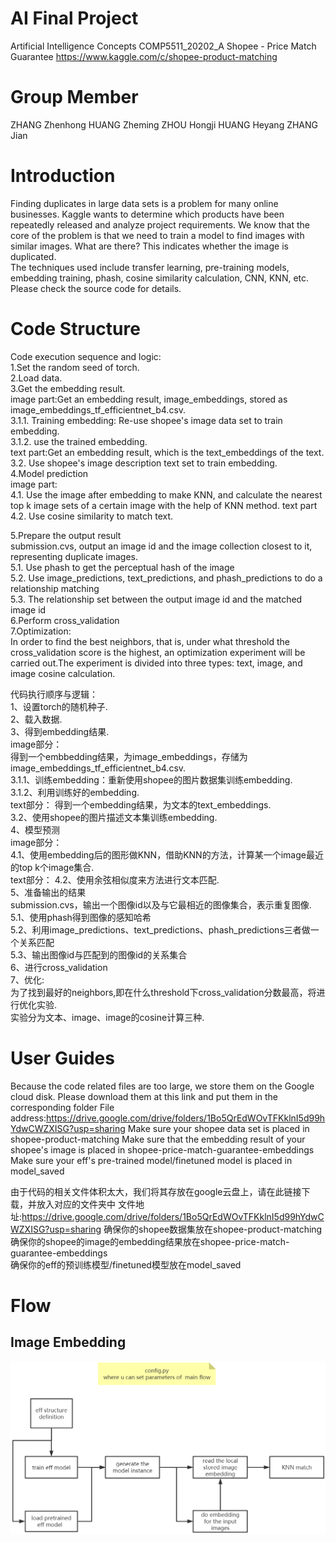 # AI Final Project
Artificial Intelligence Concepts COMP5511_20202_A
Shopee - Price Match Guarantee
https://www.kaggle.com/c/shopee-product-matching

# Group Member
ZHANG Zhenhong
HUANG Zheming
ZHOU Hongji
HUANG Heyang
ZHANG Jian

# Introduction
Finding duplicates in large data sets is a problem for many online businesses. Kaggle wants to determine which products have been repeatedly released and analyze project requirements. We know that the core of the problem is that we need to train a model to find images with similar images. What are there? This indicates whether the image is duplicated.  
The techniques used include transfer learning, pre-training models, embedding training, phash, cosine similarity calculation, CNN, KNN, etc. Please check the source code for details.

# Code Structure
Code execution sequence and logic:  
1.Set the random seed of torch.  
2.Load data.  
3.Get the embedding result.   
image part:Get an embedding result, image_embeddings, stored as image_embeddings_tf_efficientnet_b4.csv.  
	3.1.1. Training embedding: Re-use shopee's image data set to train embedding.  
	3.1.2. use the trained embedding.  
text part:Get an embedding result, which is the text_embeddings of the text.  
	3.2. Use shopee's image description text set to train embedding.  
4.Model prediction  
image part:  
	4.1. Use the image after embedding to make KNN, and calculate the nearest top k image sets of a certain image with the help of KNN method.
text part    
	4.2. Use cosine similarity to match text.   

5.Prepare the output result  
submission.cvs, output an image id and the image collection closest to it, representing duplicate images.  
	5.1. Use phash to get the perceptual hash of the image  
	5.2. Use image_predictions, text_predictions, and phash_predictions to do a relationship matching  
	5.3. The relationship set between the output image id and the matched image id  
6.Perform cross_validation  
7.Optimization:  
In order to find the best neighbors, that is, under what threshold the cross_validation score is the highest, an optimization experiment will be carried out.The experiment is divided into three types: text, image, and image cosine calculation.  
  
  
代码执行顺序与逻辑：  
1、设置torch的随机种子.  
2、载入数据.  
3、得到embedding结果.  
image部分：  
得到一个embbedding结果，为image_embeddings，存储为image_embeddings_tf_efficientnet_b4.csv.  
	3.1.1、训练embedding：重新使用shopee的图片数据集训练embedding.  
	3.1.2、利用训练好的embedding.  
text部分：
得到一个embedding结果，为文本的text_embeddings.  
	3.2、使用shopee的图片描述文本集训练embedding.  
4、模型预测  
image部分：  
	4.1、使用embedding后的图形做KNN，借助KNN的方法，计算某一个image最近的top k个image集合.  
text部分：
	4.2、使用余弦相似度来方法进行文本匹配.  
5、准备输出的结果  
submission.cvs，输出一个图像id以及与它最相近的图像集合，表示重复图像.  
	5.1、使用phash得到图像的感知哈希  
	5.2、利用image_predictions、text_predictions、phash_predictions三者做一个关系匹配  
	5.3、输出图像id与匹配到的图像id的关系集合  
6、进行cross_validation  
7、优化:  
为了找到最好的neighbors,即在什么threshold下cross_validation分数最高，将进行优化实验.  
实验分为文本、image、image的cosine计算三种.  

# User Guides
Because the code related files are too large, we store them on the Google cloud disk. Please download them at this link and put them in the corresponding folder
File address:https://drive.google.com/drive/folders/1Bo5QrEdWOvTFKklnI5d99hYdwCWZXISG?usp=sharing
Make sure your shopee data set is placed in shopee-product-matching
Make sure that the embedding result of your shopee's image is placed in shopee-price-match-guarantee-embeddings
Make sure your eff's pre-trained model/finetuned model is placed in model_saved  

由于代码的相关文件体积太大，我们将其存放在google云盘上，请在此链接下载，并放入对应的文件夹中 
文件地址:https://drive.google.com/drive/folders/1Bo5QrEdWOvTFKklnI5d99hYdwCWZXISG?usp=sharing
确保你的shopee数据集放在shopee-product-matching  
确保你的shopee的image的embedding结果放在shopee-price-match-guarantee-embeddings  
确保你的eff的预训练模型/finetuned模型放在model_saved  

# Flow
## Image Embedding
![avatar](./doc/image_flow_ver1.png)
